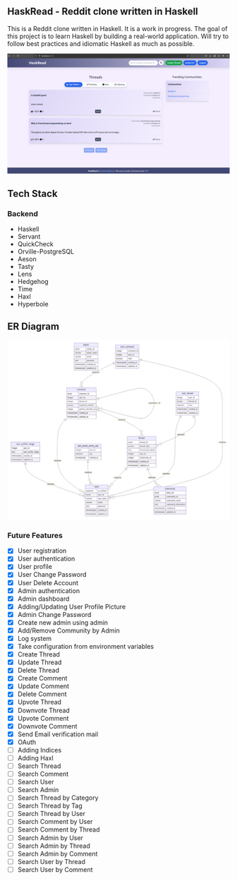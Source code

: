 ## HaskRead - Reddit clone written in Haskell

This is a Reddit clone written in Haskell. It is a work in progress. 
The goal of this project is to learn Haskell by building a real-world application. 
Will try to follow best practices and idiomatic Haskell as much as possible.

![alt text](image/demo_img.png)

## Tech Stack

### Backend

- Haskell
- Servant
- QuickCheck
- Orville-PostgreSQL
- Aeson
- Tasty
- Lens
- Hedgehog
- Time
- Haxl
- Hyperbole

## ER Diagram

![alt text](haskread-platform-be/Wiki/erd.jpeg)

### Future Features

- [x] User registration
- [x] User authentication
- [x] User profile
- [x] User Change Password
- [x] User Delete Account
- [x] Admin authentication
- [x] Admin dashboard
- [x] Adding/Updating User Profile Picture
- [x] Admin Change Password
- [x] Create new admin using admin
- [x] Add/Remove Community by Admin
- [x] Log system
- [x] Take configuration from environment variables
- [x] Create Thread
- [x] Update Thread
- [x] Delete Thread
- [x] Create Comment
- [x] Update Comment
- [x] Delete Comment
- [x] Upvote Thread
- [x] Downvote Thread
- [x] Upvote Comment
- [x] Downvote Comment
- [x] Send Email verification mail
- [x] OAuth
- [ ] Adding Indices
- [ ] Adding Haxl
- [ ] Search Thread
- [ ] Search Comment
- [ ] Search User
- [ ] Search Admin
- [ ] Search Thread by Category
- [ ] Search Thread by Tag
- [ ] Search Thread by User
- [ ] Search Comment by User
- [ ] Search Comment by Thread
- [ ] Search Admin by User
- [ ] Search Admin by Thread
- [ ] Search Admin by Comment
- [ ] Search User by Thread
- [ ] Search User by Comment